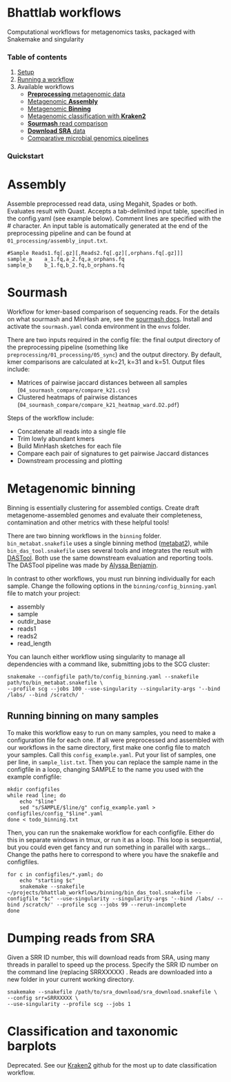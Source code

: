 # Bhattlab workflows
Computational workflows for metagenomics tasks, packaged with Snakemake and singularity

### Table of contents

 1. [Setup](manual/setup.md)
 2. [Running a workflow](manual/running.md)
 3. Available workflows
    - [**Preprocessing** metagenomic data](manual/preprocessing.md)
    - [Metagenomic **Assembly**](manual/assembly.md)
    - [Metagenomic **Binning**](manual/binning.md)
    - [Metagenomic classification with **Kraken2**](https://github.com/bhattlab/kraken2_classification)
    - [**Sourmash** read comparison](manual/sourmash.md)
    - [**Download SRA** data](manual/download_sra.md)
    - [Comparative microbial genomics pipelines](manual/comparative_genomics.md)
	  

### Quickstart




# Assembly

Assemble preprocessed read data, using Megahit, Spades or both. Evaluates result with Quast. Accepts a tab-delimited input table, specified in the config.yaml (see example below). Comment lines are specified with the # character. An input table is automatically generated at the end of the preprocessing pipeline and can be found at `01_processing/assembly_input.txt`.

```
#Sample Reads1.fq[.gz][,Reads2.fq[.gz][,orphans.fq[.gz]]]
sample_a    a_1.fq,a_2.fq,a_orphans.fq
sample_b    b_1.fq,b_2.fq,b_orphans.fq
```

# Sourmash
Workflow for kmer-based comparison of sequencing reads. For the details on what sourmash and MinHash are, see the [sourmash docs](https://sourmash.readthedocs.io/en/latest/). Install and activate the `sourmash.yaml` conda environment in the `envs` folder.

There are two inputs required in the config file: the final output directory of the preprocessing pipeline (something like `preprocessing/01_processing/05_sync`) and the output directory. By default, kmer comparisons are calculated at k=21, k=31 and k=51. Output files include:
- Matrices of pairwise jaccard distances between all samples (`04_sourmash_compare/compare_k21.csv`)
- Clustered heatmaps of pairwise distances (`04_sourmash_compare/compare_k21_heatmap_ward.D2.pdf`)

Steps of the workflow include:
- Concatenate all reads into a single file
- Trim lowly abundant kmers
- Build MinHash sketches for each file
- Compare each pair of signatures to get pairwise Jaccard distances
- Downstream processing and plotting

# Metagenomic binning
Binning is essentially clustering for assembled contigs. Create draft metagenome-assembled genomes and evaluate their completeness, contamination and other metrics with these helpful tools!

There are two binning workflows in the `binning` folder. `bin_metabat.snakefile` uses a single binning method ([metabat2](https://peerj.com/articles/1165/)), while `bin_das_tool.snakefile` uses several tools and integrates the result with [DASTool](https://www.nature.com/articles/s41564-018-0171-1). Both use the same downstream evaluation and reporting tools. The DASTool pipeline was made by [Alyssa Benjamin](https://github.com/ambenj).

In contrast to other workflows, you must run binning individually for each sample. Change the following options in the `binning/config_binning.yaml` file to match your project:
- assembly
- sample
- outdir_base
- reads1
- reads2
- read_length

You can launch either workflow using singularity to manage all dependencies with a command like, submitting jobs to the SCG cluster:
```
snakemake --configfile path/to/config_binning.yaml --snakefile path/to/bin_metabat.snakefile \
--profile scg --jobs 100 --use-singularity --singularity-args '--bind /labs/ --bind /scratch/ '
```

## Running binning on many samples
To make this workflow easy to run on many samples, you need to make a configuration file for each one. If all were preprocessed and assembled with our workflows in the same directory, first make one config file to match your samples. Call this `config_example.yaml`. Put your list of samples, one per line, in `sample_list.txt`. Then you can replace the sample name in the configfile in a loop, changing SAMPLE to the name you used with the example configfile:
```
mkdir configfiles
while read line; do
    echo "$line"
    sed "s/SAMPLE/$line/g" config_example.yaml > configfiles/config_"$line".yaml
done < todo_binning.txt 
```

Then, you can run the snakemake workflow for each configfile. Either do this in separate windows in tmux, or run it as a loop. This loop is sequential, but you could even get fancy and run something in parallel with xargs... Change the paths here to correspond to where you have the snakefile and configfiles. 
```
for c in configfiles/*.yaml; do
    echo "starting $c"
    snakemake --snakefile ~/projects/bhattlab_workflows/binning/bin_das_tool.snakefile --configfile "$c" --use-singularity --singularity-args '--bind /labs/ --bind /scratch/' --profile scg --jobs 99 --rerun-incomplete
done
```

# Dumping reads from SRA 
Given a SRR ID number, this will download reads from SRA, using many threads in parallel to speed up the process. Specify the SRR ID number on the command line (replacing SRRXXXXX) . Reads are downloaded into a new folder in your current working directory. 
```
snakemake --snakefile /path/to/sra_download/sra_download.snakefile \
--config srr=SRRXXXXX \
--use-singularity --profile scg --jobs 1
```

# Classification and taxonomic barplots
Deprecated. See our [Kraken2](https://github.com/bhattlab/kraken2_classification) github for the most up to date classification workflow.
<!--stackedit_data:
eyJoaXN0b3J5IjpbNjYzNTk4Nzg3XX0=
-->